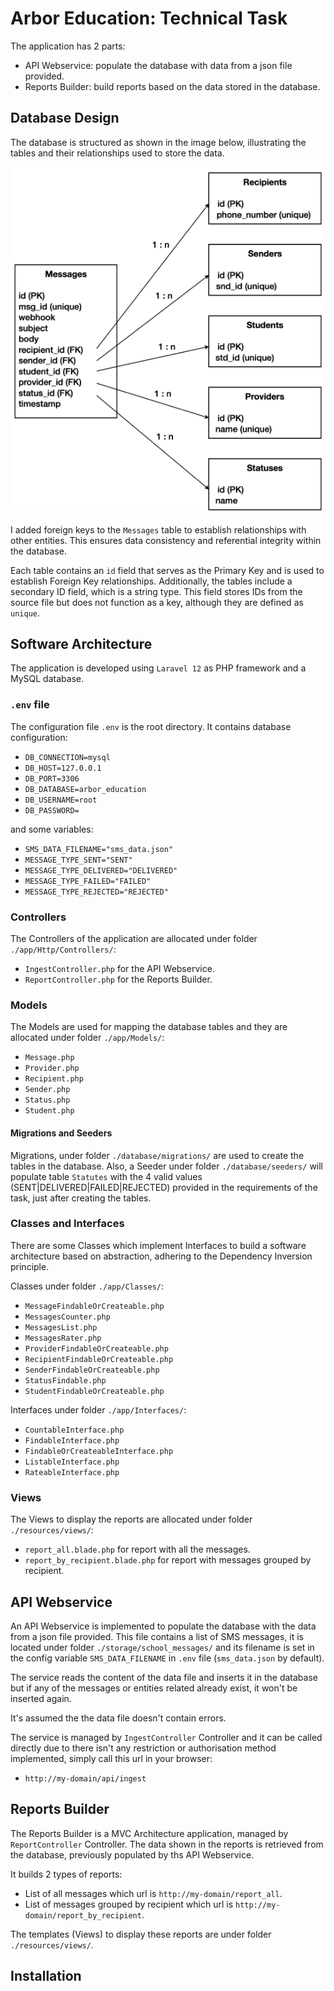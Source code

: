# Arbor Education: Technical Task
The application has 2 parts:
* API Webservice: populate the database with data from a json file provided.
* Reports Builder: build reports based on the data stored in the database.

## Database Design
The database is structured as shown in the image below, illustrating the tables and their relationships used to store the data.

![screenshot](./readme_db_design.png)

I added foreign keys to the `Messages` table to establish relationships with other entities. This ensures data consistency and referential integrity within the database.

Each table contains an `id` field that serves as the Primary Key and is used to establish Foreign Key relationships. Additionally, the tables include a secondary ID field, which is a string type. This field stores IDs from the source file but does not function as a key, although they are defined as `unique`.

## Software Architecture
The application is developed using `Laravel 12` as PHP framework and a MySQL database.

### `.env` file
The configuration file `.env` is the root directory. It contains database configuration:
* `DB_CONNECTION=mysql`
* `DB_HOST=127.0.0.1`
* `DB_PORT=3306`
* `DB_DATABASE=arbor_education`
* `DB_USERNAME=root`
* `DB_PASSWORD=`

and some variables:
* `SMS_DATA_FILENAME="sms_data.json"`
* `MESSAGE_TYPE_SENT="SENT"`
* `MESSAGE_TYPE_DELIVERED="DELIVERED"`
* `MESSAGE_TYPE_FAILED="FAILED"`
* `MESSAGE_TYPE_REJECTED="REJECTED"`

### Controllers
The Controllers of the application are allocated under folder `./app/Http/Controllers/`:
* `IngestController.php` for the API Webservice.
* `ReportController.php` for the Reports Builder.

### Models
The Models are used for mapping the database tables and they are allocated under folder `./app/Models/`:
* `Message.php`
* `Provider.php`
* `Recipient.php`
* `Sender.php`
* `Status.php`
* `Student.php`

#### Migrations and Seeders
Migrations, under folder `./database/migrations/` are used to create the tables in the database. Also, a Seeder under folder `./database/seeders/` will populate table `Statutes` with the 4 valid values (SENT|DELIVERED|FAILED|REJECTED) provided in the requirements of the task, just after creating the tables.

### Classes and Interfaces
There are some Classes which implement Interfaces to build a software architecture based on abstraction, adhering to the Dependency Inversion principle.

Classes under folder `./app/Classes/`:
* `MessageFindableOrCreateable.php`
* `MessagesCounter.php`
* `MessagesList.php`
* `MessagesRater.php`
* `ProviderFindableOrCreateable.php`
* `RecipientFindableOrCreateable.php`
* `SenderFindableOrCreateable.php`
* `StatusFindable.php`
* `StudentFindableOrCreateable.php`

Interfaces under folder `./app/Interfaces/`:
* `CountableInterface.php`
* `FindableInterface.php`
* `FindableOrCreateableInterface.php`
* `ListableInterface.php`
* `RateableInterface.php`

### Views
The Views to display the reports are allocated under folder `./resources/views/`:
* `report_all.blade.php` for report with all the messages.
* `report_by_recipient.blade.php` for report with messages grouped by recipient.

## API Webservice
An API Webservice is implemented to populate the database with the data from a json file provided. This file contains a list of SMS messages, it is located under folder `./storage/school_messages/` and its filename is set in the config variable `SMS_DATA_FILENAME` in `.env` file (`sms_data.json` by default).

The service reads the content of the data file and inserts it in the database but if any of the messages or entities related already exist, it won't be inserted again.

It's assumed the the data file doesn't contain errors.

The service is managed by `IngestController` Controller and it can be called directly due to there isn't any restriction or authorisation method implemented, simply call this url in your browser:
* `http://my-domain/api/ingest`

## Reports Builder
The Reports Builder is a MVC Architecture application, managed by `ReportController` Controller. The data shown in the reports is retrieved from the database, previously populated by ths API Webservice.

It builds 2 types of reports:
* List of all messages which url is `http://my-domain/report_all`.
* List of messages grouped by recipient which url is `http://my-domain/report_by_recipient`.

The templates (Views) to display these reports are under folder `./resources/views/`.

## Installation


